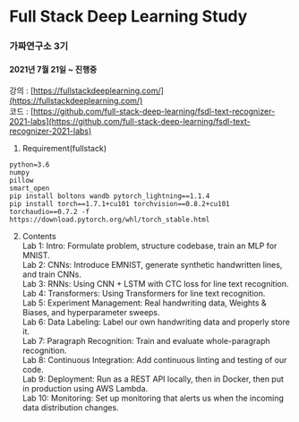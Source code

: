 # Full Stack Deep Learning Study
### 가짜연구소 3기
#### 2021년 7월 21일 ~ 진행중

강의 : [https://fullstackdeeplearning.com/](https://fullstackdeeplearning.com/)  
코드 : [https://github.com/full-stack-deep-learning/fsdl-text-recognizer-2021-labs](https://github.com/full-stack-deep-learning/fsdl-text-recognizer-2021-labs)


1. Requirement(fullstack)
```
python=3.6
numpy
pillow
smart_open
pip install boltons wandb pytorch_lightning==1.1.4
pip install torch==1.7.1+cu101 torchvision==0.8.2+cu101 torchaudio==0.7.2 -f https://download.pytorch.org/whl/torch_stable.html
```


2. Contents  
Lab 1: Intro: Formulate problem, structure codebase, train an MLP for MNIST.  
Lab 2: CNNs: Introduce EMNIST, generate synthetic handwritten lines, and train CNNs.  
Lab 3: RNNs: Using CNN + LSTM with CTC loss for line text recognition.  
Lab 4: Transformers: Using Transformers for line text recognition.  
Lab 5: Experiment Management: Real handwriting data, Weights & Biases, and hyperparameter sweeps.  
Lab 6: Data Labeling: Label our own handwriting data and properly store it.  
Lab 7: Paragraph Recognition: Train and evaluate whole-paragraph recognition.  
Lab 8: Continuous Integration: Add continuous linting and testing of our code.  
Lab 9: Deployment: Run as a REST API locally, then in Docker, then put in production using AWS Lambda.  
Lab 10: Monitoring: Set up monitoring that alerts us when the incoming data distribution changes.  

